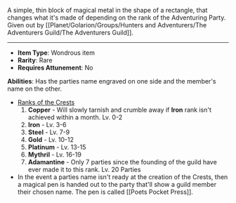A simple, thin block of magical metal in the shape of a rectangle, that changes what it's made of depending on the rank of the Adventuring Party. Given out by [[Planet/Golarion/Groups/Hunters and Adventurers/The Adventurers Guild/The Adventurers Guild]].
 
---
- **Item Type**: Wondrous item
- **Rarity**: Rare
- **Requires Attunement**: No

**Abilities**: Has the parties name engraved on one side and the member's name on the other.
-  <u>Ranks of the Crests</u>
	1. **Copper** - Will slowly tarnish and crumble away if **Iron** rank isn't achieved within a month. Lv. 0-2
	2. **Iron** - Lv. 3-6
	3. **Steel** - Lv. 7-9
	4. **Gold** - Lv. 10-12
	5. **Platinum** - Lv. 13-15
	6. **Mythril** - Lv. 16-19
	7. **Adamantine** - Only 7 parties since the founding of the guild have ever made it to this rank. Lv. 20 Parties
-  In the event a parties name isn't ready at the creation of the Crests, then a magical pen is handed out to the party that'll show a guild member their chosen name. The pen is called [[Poets Pocket Press]].